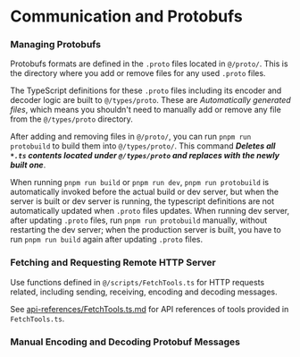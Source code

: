 Communication and Protobufs
===

### Managing Protobufs

Protobufs formats are defined in the `.proto` files located in `@/proto/`. This is the directory where you add or remove files for any used `.proto` files.

The TypeScript definitions for these `.proto` files including its encoder and decoder logic are built to `@/types/proto`. These are *Automatically generated files*, which means you shouldn't need to manually add or remove any file from the `@/types/proto` directory.

After adding and removing files in `@/proto/`, you can run `pnpm run protobuild` to build them into `@/types/proto/`. This command __*Deletes all `*.ts` contents located under `@/types/proto` and replaces with the newly built one*__.

When running `pnpm run build` or `pnpm run dev`, `pnpm run protobuild` is automatically invoked before the actual build or dev server, but when the server is built or dev server is running, the typescript definitions are not automatically updated when `.proto` files updates. When running dev server, after updating `.proto` files, run `pnpm run protobuild` manually, without restarting the dev server; when the production server is built, you have to run `pnpm run build` again after updating `.proto` files.

### Fetching and Requesting Remote HTTP Server

Use functions defined in `@/scripts/FetchTools.ts` for HTTP requests related, including sending, receiving, encoding and decoding messages.

See [api-references/FetchTools.ts.md](/documentation/api-references/FetchTools.ts.md) for API references of tools provided in `FetchTools.ts`.

### Manual Encoding and Decoding Protobuf Messages